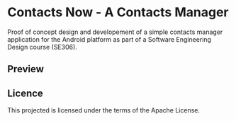 # Contacts Now - A Contacts Manager

Proof of concept design and developement of a simple contacts manager application for the Android platform as part of a Software Engineering Design course (SE306).

## Preview

## Licence
This projected is licensed under the terms of the Apache License.

